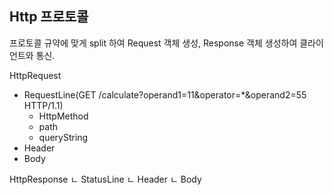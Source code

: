 ## Http 프로토콜
  프로토콜 규약에 맞게 split 하여 Request 객체 생성, Response 객체 생성하여 클라이언트와 통신.

HttpRequest
- RequestLine(GET /calculate?operand1=11&operator=*&operand2=55 HTTP/1.1)
    - HttpMethod
    - path
    - queryString
- Header
- Body

HttpResponse
ㄴ StatusLine
ㄴ Header
ㄴ Body
